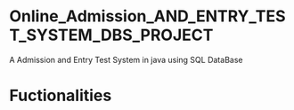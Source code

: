 # Online_Admission_AND_ENTRY_TEST_SYSTEM_DBS_PROJECT
A Admission and Entry Test System in java using SQL DataBase

# Fuctionalities
